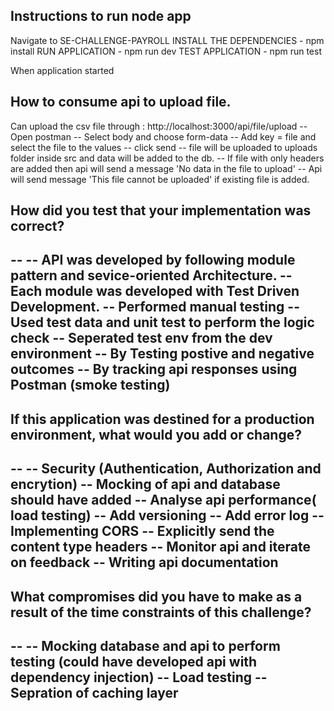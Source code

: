## Instructions to run node app

Navigate to SE-CHALLENGE-PAYROLL
INSTALL THE DEPENDENCIES - npm install
RUN APPLICATION - npm run dev
TEST APPLICATION - npm run test


When application started

## How to consume api to upload file.


Can upload the csv file through : http://localhost:3000/api/file/upload
-- Open postman
-- Select body and choose form-data
-- Add key = file and select the file to the values
-- click send
-- file will be uploaded to uploads folder inside src and data will be added to the db.
-- If file with only headers are added then api will send a message 'No data in the file to upload'
-- Api will send message 'This file cannot be uploaded' if existing file is added.



## How did you test that your implementation was correct?
  --
      -- API was developed by following module pattern and sevice-oriented Architecture.
      -- Each module was developed with Test Driven Development.
      -- Performed manual testing
      -- Used test data and unit test to perform the logic check
      -- Seperated test env from the dev environment
      -- By Testing postive and negative outcomes
      -- By tracking api responses using Postman (smoke testing)
  --  


## If this application was destined for a production environment, what would you add or change?
  -- 
      -- Security (Authentication, Authorization and encrytion)
      -- Mocking of api and database should have added
      -- Analyse api performance( load testing)
      -- Add versioning 
      -- Add error log
      -- Implementing CORS
      -- Explicitly send the content type headers
      -- Monitor api and iterate on feedback
      -- Writing api documentation
  --
 ## What compromises did you have to make as a result of the time constraints of this challenge?
  --
      -- Mocking database and api to perform testing (could have developed api with dependency injection)
      -- Load testing
      -- Sepration of caching layer
  --